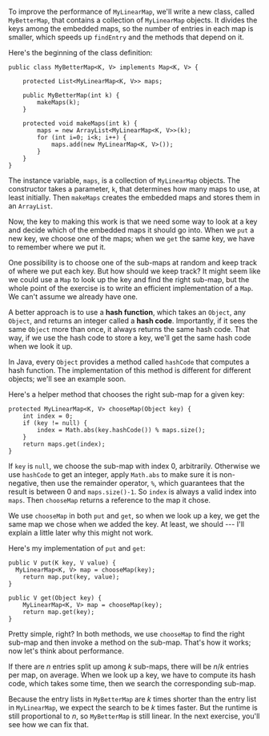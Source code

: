 To improve the performance of `MyLinearMap`, we'll write a new class, called `MyBetterMap`, that contains a collection of `MyLinearMap` objects. It divides the keys among the embedded maps, so the number of entries in each map is smaller, which speeds up `findEntry` and the methods that depend on it.

Here's the beginning of the class definition:

```code
public class MyBetterMap<K, V> implements Map<K, V> {
    
    protected List<MyLinearMap<K, V>> maps;
    
    public MyBetterMap(int k) {
        makeMaps(k);
    }

    protected void makeMaps(int k) {
        maps = new ArrayList<MyLinearMap<K, V>>(k);
        for (int i=0; i<k; i++) {
            maps.add(new MyLinearMap<K, V>());
        }
    }
}
```

The instance variable, `maps`, is a collection of `MyLinearMap` objects. The constructor takes a parameter, `k`, that determines how many maps to use, at least initially. Then `makeMaps` creates the embedded maps and stores them in an `ArrayList`.


Now, the key to making this work is that we need some way to look at a key and decide which of the embedded maps it should go into. When we `put` a new key, we choose one of the maps; when we `get` the same key, we have to remember where we put it.


One possibility is to choose one of the sub-maps at random and keep track of where we put each key. But how should we keep track? It might seem like we could use a `Map` to look up the key and find the right sub-map, but the whole point of the exercise is to write an efficient implementation of a `Map`. We can't assume we already have one.

A better approach is to use a **hash function**, which takes an `Object`, any `Object`, and returns an integer called a **hash code**.  Importantly, if it sees the same `Object` more than once, it always returns the same hash code. That way, if we use the hash code to store a key, we'll get the same hash code when we look it up.


In Java, every `Object` provides a method called `hashCode` that computes a hash function. The implementation of this method is different for different objects; we'll see an example soon.


Here's a helper method that chooses the right sub-map for a given key:

```code
protected MyLinearMap<K, V> chooseMap(Object key) {
    int index = 0;
    if (key != null) { 
        index = Math.abs(key.hashCode()) % maps.size();
    }
    return maps.get(index);
}
```

If `key` is `null`, we choose the sub-map with index 0, arbitrarily. Otherwise we use `hashCode` to get an integer, apply `Math.abs` to make sure it is non-negative, then use the remainder operator, `%`, which guarantees that the result is between 0 and `maps.size()-1`. So `index` is always a valid index into `maps`. Then `chooseMap` returns a reference to the map it chose.


We use `chooseMap` in both `put` and `get`, so when we look up a key, we get the same map we chose when we added the key. At least, we should --- I'll explain a little later why this might not work.

Here's my implementation of `put` and `get`:

```code
public V put(K key, V value) {
  MyLinearMap<K, V> map = chooseMap(key);
    return map.put(key, value);
}

public V get(Object key) {
    MyLinearMap<K, V> map = chooseMap(key);
    return map.get(key);
}
```

Pretty simple, right? In both methods, we use `chooseMap` to find the right sub-map and then invoke a method on the sub-map.  That's how it works; now let's think about performance.


If there are $n$ entries split up among $k$ sub-maps, there will be $n/k$ entries per map, on average. When we look up a key, we have to compute its hash code, which takes some time, then we search the corresponding sub-map.

Because the entry lists in `MyBetterMap` are $k$ times shorter than the entry list in `MyLinearMap`, we expect the search to be $k$ times faster. But the runtime is still proportional to $n$, so `MyBetterMap` is still linear. In the next exercise, you'll see how we can fix that.